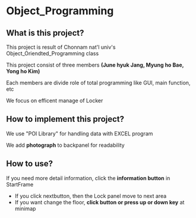 # Object_Programming

## **What is this project?**
This project is result of Chonnam nat'l univ's Object_Oriendted_Programming class

This project consist of three members **(June hyuk Jang, Myung ho Bae, Yong ho Kim)**

Each members are divide role of total programming like GUI, main function, etc

We focus on efficent manage of Locker

## **How to implement this project?**
We use "POI Library" for handling data with EXCEL program

We add **photograph** to backpanel for readability

## **How to use?**

If you need more detail information, click the **information button** in StartFrame
+ If you click nextbutton, then the Lock panel move to next area
+ If you want change the floor, **click button or press up or down key** at minimap 
